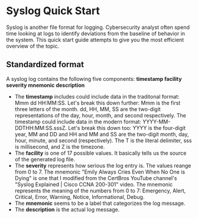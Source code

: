 <h1>Syslog Quick Start</h1>

Syslog is another file format for logging. Cybersecurity analyst often spend time looking at logs to identify deviations from the baseline of behavior in the system. This quick start guide attempts to give you the most efficient overview of the topic. 

<h2>Standardized format</h2>
A syslog log contains the following five components: 
<strong>timestamp facility severity mnemonic description</strong>

<ul>
  <li>The <strong>timestamp</strong> includes could include data in the traditonal format: Mmm dd HH:MM:SS. Let's break this down further: Mmm is the first 
    three letters of the month. dd, HH, MM, SS are the two-digit representations of the day, hour, month, and second respectively. The timestamp could include data in the modern format: YYYY-MM-DDTHH:MM:SS.sssZ. Let's break this down too: YYYY is the four-digit year, MM and DD and HH and MM and SS are the two-digit month, day, hour, minute, and second (respectively). The T is the literal delimiter, sss is millisecond, and Z is the timezone. </li> 
  <li>The <strong>facility</strong> is one of 17 possible values. It basically tells us the source of the generated log file.</li> 
  <li>The <strong>severity</strong> represents how serious the log entry is. The values reange from 0 to 7. The mnemonic "Emily Always Cries Even 
    When No One is Dying" is one that I modified from the CertBros YouTube channel's "Syslog Explained | Cisco CCNA 200-301" video. 
    The mnemonic represents the meaning of the numbers from 0 to 7: Emergency, Alert, Critical, Error, Warning, Notice, Informational, Debug.
    </li>
  <li>The <strong>mnemonic</strong> seems to be a label that categorizes the log message.</li> 
  <li>The <strong>description</strong> is the actual log message.</li> 
</ul>
